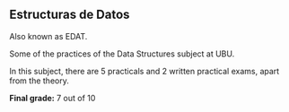 <h2>Estructuras de Datos</h2>

<p>Also known as EDAT.</p>

<p>Some of the practices of the Data Structures subject at UBU.</p>

<p>In this subject, there are 5 practicals and 2 written practical exams, apart from the theory.</p>

<p><strong>Final grade:</strong> 7 out of 10</p>

